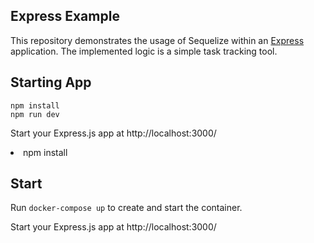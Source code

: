 <article ><h1>Express Example</h1>
<p>This repository demonstrates the usage of Sequelize within an <a href="https://expressjs.com">Express</a> application.
The implemented logic is a simple task tracking tool.</p>

<h2>Starting App</h2>

<pre><code>npm install
npm run dev
</code></pre>
<p>Start your Express.js app at http://localhost:3000/</p>

</article>

<li>npm install</li>
</ul>
<h2>Start</h2>
<p>Run <code>docker-compose up</code> to create and start the container.</p>
<p>Start your Express.js app at http://localhost:3000/</p>

</article>
